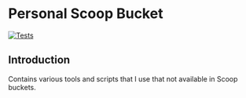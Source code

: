<h1>Personal Scoop Bucket</h1>

[![Tests](https://github.com/ArmoryNode/PersonalScoopBucket/actions/workflows/ci.yml/badge.svg)](https://github.com/ArmoryNode/PersonalScoopBucket/actions/workflows/ci.yml)

## Introduction
Contains various tools and scripts that I use that not available in Scoop buckets.
